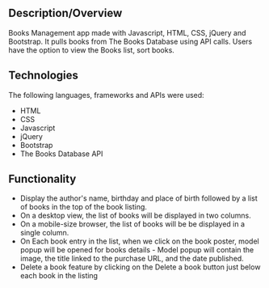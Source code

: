 ## Description/Overview
Books Management app made with Javascript, HTML, CSS, jQuery and Bootstrap. It pulls books from The Books Database using API calls. Users have the option to view the Books list, sort books.


## Technologies
The following languages, frameworks and APIs were used:

  * HTML
  * CSS
  * Javascript
  * jQuery
  * Bootstrap  
  * The Books Database API 
  
## Functionality

 * Display the author's name, birthday and place of birth followed by a list of books in the top of the book listing.
 * On a desktop view, the list of books will be displayed in two columns.
 * On a mobile-size browser, the list of books will be be displayed in a single column.
 * On Each book entry in the list, when we click on the book poster, model popup will be opened for books details - Model popup will contain the image, the title linked to the purchase URL, and the date published.
  * Delete a book feature by clicking on the Delete a book button just below each book in the listing
